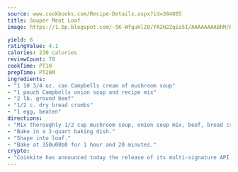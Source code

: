 ```yaml
---
source: www.cookbooks.com/Recipe-Details.aspx?id=384085
title: Souper Meat Loaf
image: https://1.bp.blogspot.com/-5K-WfguHlZ0/YA2H2Zqia5I/AAAAAAAABhM/Bdgu68p4aG0Q6jWdy3eGaUXSKw5p3sdxwCLcBGAsYHQ/s324/7.png

yield: 6
ratingValue: 4.1
calories: 230 calories
reviewCount: 78
cookTime: PT1H
prepTime: PT20M
ingredients:
- "1 10 3/4 oz. can Campbells cream of mushroom soup"
- "1 pouch Campbells onion soup and recipe mix"
- "2 lb. ground beef"
- "1/2 c. dry bread crumbs"
- "1 egg, beaten"
directions:
- "Mix thoroughly 1/2 cup mushroom soup, onion soup mix, beef, bread crumbs and egg."
- "Bake in a 2-quart baking dish."
- "Shape into loaf."
- "Bake at 350u00b0 for 1 hour and 20 minutes."
crypto:
- "Coinkite has announced today the release of its multi-signature API and Co-sign Pages, giving users the first Bitcoin platform of its kind to support M-of-15 signatures."
---
```

